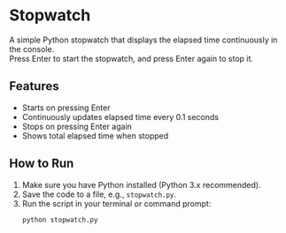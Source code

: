 # Stopwatch

A simple Python stopwatch that displays the elapsed time continuously in the console.  
Press Enter to start the stopwatch, and press Enter again to stop it.

## Features

- Starts on pressing Enter
- Continuously updates elapsed time every 0.1 seconds
- Stops on pressing Enter again
- Shows total elapsed time when stopped

## How to Run

1. Make sure you have Python installed (Python 3.x recommended).
2. Save the code to a file, e.g., `stopwatch.py`.
3. Run the script in your terminal or command prompt:
   ```bash
   python stopwatch.py
